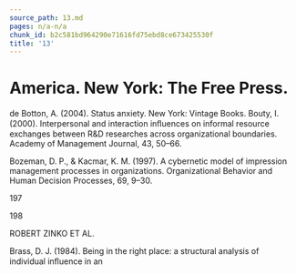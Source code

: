 ```yaml
---
source_path: 13.md
pages: n/a-n/a
chunk_id: b2c581bd964290e71616fd75ebd8ce673425530f
title: '13'
---
```

# America. New York: The Free Press.

de Botton, A. (2004). Status anxiety. New York: Vintage Books. Bouty, I. (2000). Interpersonal and interaction inﬂuences on informal resource exchanges between R&D researches across organizational boundaries. Academy of Management Journal, 43, 50–66.

Bozeman, D. P., & Kacmar, K. M. (1997). A cybernetic model of impression management processes in organizations. Organizational Behavior and Human Decision Processes, 69, 9–30.

197

198

ROBERT ZINKO ET AL.

Brass, D. J. (1984). Being in the right place: a structural analysis of individual inﬂuence in an
